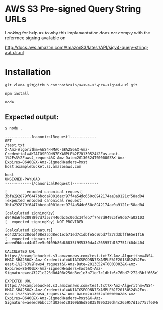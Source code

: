 # AWS S3 Pre-signed Query String URLs

Looking for help as to why this implementation does not comply with the reference signing available on

http://docs.aws.amazon.com/AmazonS3/latest/API/sigv4-query-string-auth.html

# Installation

`git clone git@github.com:notbrain/awsv4-s3-pre-signed-url.git`

`npm install`

`node .`

## Expected output:

    $ node .

    ------------[canonicalRequest]------------
    GET
    /test.txt
    X-Amz-Algorithm=AWS4-HMAC-SHA256&X-Amz-Credential=AKIAIOSFODNN7EXAMPLE%2F20130524%2Fus-east-1%2Fs3%2Faws4_request&X-Amz-Date=20130524T000000Z&X-Amz-Expires=86400&X-Amz-SignedHeaders=host
    host:examplebucket.s3.amazonaws.com

    host
    UNSIGNED-PAYLOAD
    ------------[/canonicalRequest]------------

    [         encoded canonical request] 3bfa292879f6447bbcda7001decf97f4a54dc650c8942174ae0a9121cf58ad04
    [expected encoded canonical request] 3bfa292879f6447bbcda7001decf97f4a54dc650c8942174ae0a9121cf58ad04

    [calculated signingKey] d949da6fe2897897d73557446db35c06dc34feb7f74e7d949c6fe9d674a02103
    [  expected signingKey] NOT PROVIDED

    [calculated signature] ec43271c228d0d408e25dd8ec1e3b71ed7c1dbfe5c76bd7f272d3bff665e1f16
    [  expected signature] aeeed9bbccd4d02ee5c0109b86d86835f995330da4c265957d157751f604d404

    CALCULATED URL
    https://examplebucket.s3.amazonaws.com/test.txt?X-Amz-Algorithm=AWS4-HMAC-SHA256&X-Amz-Credential=AKIAIOSFODNN7EXAMPLE%2F20130524%2Fus-east-1%2Fs3%2Faws4_request&X-Amz-Date=20130524T000000Z&X-Amz-Expires=86400&X-Amz-SignedHeaders=host&X-Amz-Signature=ec43271c228d0d408e25dd8ec1e3b71ed7c1dbfe5c76bd7f272d3bff665e1f16

    EXPECTED URL
    https://examplebucket.s3.amazonaws.com/test.txt?X-Amz-Algorithm=AWS4-HMAC-SHA256&X-Amz-Credential=AKIAIOSFODNN7EXAMPLE%2F20130524%2Fus-east-1%2Fs3%2Faws4_request&X-Amz-Date=20130524T000000Z&X-Amz-Expires=86400&X-Amz-SignedHeaders=host&X-Amz-Signature=aeeed9bbccd4d02ee5c0109b86d86835f995330da4c265957d157751f604d404
